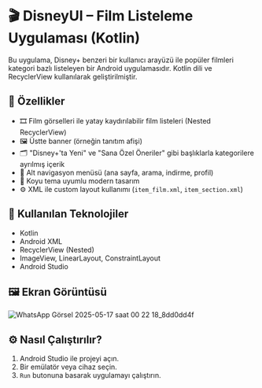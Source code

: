 # 🎬 DisneyUI – Film Listeleme Uygulaması (Kotlin)

Bu uygulama, Disney+ benzeri bir kullanıcı arayüzü ile popüler filmleri kategori bazlı listeleyen bir Android uygulamasıdır. Kotlin dili ve RecyclerView kullanılarak geliştirilmiştir.

## 🚀 Özellikler

- 🎞️ Film görselleri ile yatay kaydırılabilir film listeleri (Nested RecyclerView)
- 🖼️ Üstte banner (örneğin tanıtım afişi)
- 🗂️ "Disney+'ta Yeni" ve "Sana Özel Öneriler" gibi başlıklarla kategorilere ayrılmış içerik
- 📱 Alt navigasyon menüsü (ana sayfa, arama, indirme, profil)
- 🌙 Koyu tema uyumlu modern tasarım
- ⚙️ XML ile custom layout kullanımı (`item_film.xml`, `item_section.xml`)

## 🧩 Kullanılan Teknolojiler

- Kotlin
- Android XML
- RecyclerView (Nested)
- ImageView, LinearLayout, ConstraintLayout
- Android Studio

## 🖼️ Ekran Görüntüsü

![WhatsApp Görsel 2025-05-17 saat 00 22 18_8dd0dd4f](https://github.com/user-attachments/assets/ed5bb188-cffa-485c-8d41-4f16b17e387d)


## ⚙️ Nasıl Çalıştırılır?

1. Android Studio ile projeyi açın.
2. Bir emülatör veya cihaz seçin.
3. `Run` butonuna basarak uygulamayı çalıştırın.


